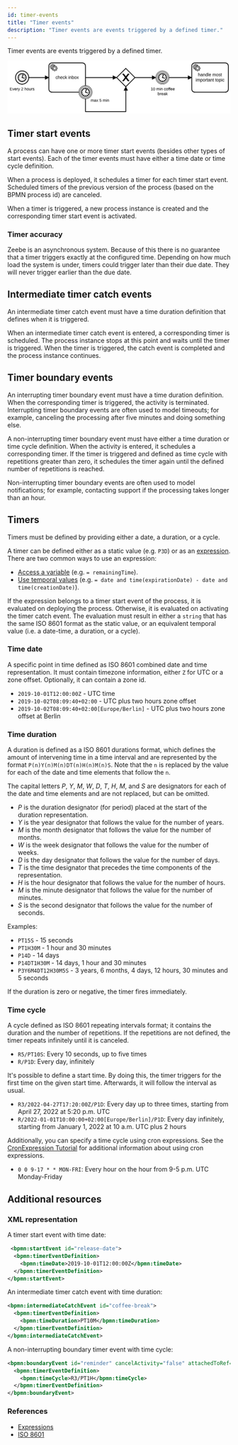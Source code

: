 ```yaml
---
id: timer-events
title: "Timer events"
description: "Timer events are events triggered by a defined timer."
---
```


Timer events are events triggered by a defined timer.

![process](assets/timer-events.png)

## Timer start events

A process can have one or more timer start events (besides other types of start events). Each of the timer events must have either a time date or time cycle definition.

When a process is deployed, it schedules a timer for each timer start event. Scheduled timers of the previous version of the process (based on the BPMN process id) are canceled.

When a timer is triggered, a new process instance is created and the corresponding timer start event is activated.

### Timer accuracy

Zeebe is an asynchronous system. Because of this there is no guarantee that a timer triggers exactly at the configured time.
Depending on how much load the system is under, timers could trigger later than their due date. They will never trigger earlier than the due date.

## Intermediate timer catch events

An intermediate timer catch event must have a time duration definition that defines when it is triggered.

When an intermediate timer catch event is entered, a corresponding timer is scheduled. The process instance stops at this point and waits until the timer is triggered. When the timer is triggered, the catch event is completed and the process instance continues.

## Timer boundary events

An interrupting timer boundary event must have a time duration definition. When the corresponding timer is triggered, the activity is terminated. Interrupting timer boundary events are often used to model timeouts; for example, canceling the processing after five minutes and doing something else.

A non-interrupting timer boundary event must have either a time duration or time cycle definition. When the activity is entered, it schedules a corresponding timer. If the timer is triggered and defined as time cycle with repetitions greater than zero, it schedules the timer again until the defined number of repetitions is reached.

Non-interrupting timer boundary events are often used to model notifications; for example, contacting support if the processing takes longer than an hour.

## Timers

Timers must be defined by providing either a date, a duration, or a cycle.

A timer can be defined either as a static value (e.g. `P3D`) or as an [expression](/components/concepts/expressions.md). There are two common ways to use an expression:

- [Access a variable](/components/concepts/expressions.md#access-variables) (e.g. `= remainingTime`).
- [Use temporal values](/components/concepts/expressions.md#temporal-expressions) (e.g. `= date and time(expirationDate) - date and time(creationDate)`).

If the expression belongs to a timer start event of the process, it is evaluated on deploying the process. Otherwise, it is evaluated on activating the timer catch event. The evaluation must result in either a `string` that has the same ISO 8601 format as the static value, or an equivalent temporal value (i.e. a date-time, a duration, or a cycle).

### Time date

A specific point in time defined as ISO 8601 combined date and time representation. It must contain timezone information, either `Z` for UTC or a zone offset. Optionally, it can contain a zone id.

- `2019-10-01T12:00:00Z` - UTC time
- `2019-10-02T08:09:40+02:00` - UTC plus two hours zone offset
- `2019-10-02T08:09:40+02:00[Europe/Berlin]` - UTC plus two hours zone offset at Berlin

### Time duration

A duration is defined as a ISO 8601 durations format, which defines the amount of intervening time in a time interval and are represented by the format `P(n)Y(n)M(n)DT(n)H(n)M(n)S`. Note that the `n` is replaced by the value for each of the date and time elements that follow the `n`.

The capital letters _P_, _Y_, _M_, _W_, _D_, _T_, _H_, _M_, and _S_ are designators for each of the date and time elements and are not replaced, but can be omitted.

- _P_ is the duration designator (for period) placed at the start of the duration representation.
- _Y_ is the year designator that follows the value for the number of years.
- _M_ is the month designator that follows the value for the number of months.
- _W_ is the week designator that follows the value for the number of weeks.
- _D_ is the day designator that follows the value for the number of days.
- _T_ is the time designator that precedes the time components of the representation.
- _H_ is the hour designator that follows the value for the number of hours.
- _M_ is the minute designator that follows the value for the number of minutes.
- _S_ is the second designator that follows the value for the number of seconds.

Examples:

- `PT15S` - 15 seconds
- `PT1H30M` - 1 hour and 30 minutes
- `P14D` - 14 days
- `P14DT1H30M` - 14 days, 1 hour and 30 minutes
- `P3Y6M4DT12H30M5S` - 3 years, 6 months, 4 days, 12 hours, 30 minutes and 5 seconds

If the duration is zero or negative, the timer fires immediately.

### Time cycle

A cycle defined as ISO 8601 repeating intervals format; it contains the duration and the number of repetitions. If the repetitions are not defined, the timer repeats infinitely until it is canceled.

- `R5/PT10S`: Every 10 seconds, up to five times
- `R/P1D`: Every day, infinitely

It's possible to define a start time. By doing this, the timer triggers for the first time on the given start time. Afterwards, it will follow the interval as usual.

- `R3/2022-04-27T17:20:00Z/P1D`: Every day up to three times, starting from April 27, 2022 at 5:20 p.m. UTC
- `R/2022-01-01T10:00:00+02:00[Europe/Berlin]/P1D`: Every day infinitely, starting from January 1, 2022 at 10 a.m. UTC plus 2 hours

Additionally, you can specify a time cycle using cron expressions. See the [CronExpression Tutorial](https://spring.io/blog/2020/11/10/new-in-spring-5-3-improved-cron-expressions) for additional information about using cron expressions.

- `0 0 9-17 * * MON-FRI`: Every hour on the hour from 9-5 p.m. UTC Monday-Friday

## Additional resources

### XML representation

A timer start event with time date:

```xml
 <bpmn:startEvent id="release-date">
  <bpmn:timerEventDefinition>
    <bpmn:timeDate>2019-10-01T12:00:00Z</bpmn:timeDate>
  </bpmn:timerEventDefinition>
</bpmn:startEvent>
```

An intermediate timer catch event with time duration:

```xml
<bpmn:intermediateCatchEvent id="coffee-break">
  <bpmn:timerEventDefinition>
    <bpmn:timeDuration>PT10M</bpmn:timeDuration>
  </bpmn:timerEventDefinition>
</bpmn:intermediateCatchEvent>
```

A non-interrupting boundary timer event with time cycle:

```xml
<bpmn:boundaryEvent id="reminder" cancelActivity="false" attachedToRef="process-order">
  <bpmn:timerEventDefinition>
    <bpmn:timeCycle>R3/PT1H</bpmn:timeCycle>
  </bpmn:timerEventDefinition>
</bpmn:boundaryEvent>
```

### References

- [Expressions](/components/concepts/expressions.md)
- [ISO 8601](https://en.wikipedia.org/wiki/ISO_8601)
